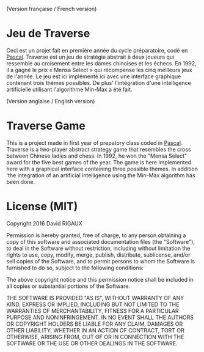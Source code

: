 (Version française / French version)

# Jeu de Traverse
Ceci est un projet fait en première année du cycle préparatoire, codé en [Pascal](https://www.freepascal.org/). Traverse est un jeu de stratégie abstrait à deux joueurs qui ressemble au croisement entre les dames chinoises et les échecs. En 1992, il a gagné le prix « Mensa Select » qui récompense les cinq meilleurs jeux de l'année. Le jeu est ici implémenté ici avec une interface graphique contenant trois thèmes possibles. De plus' l'intégration d'une intelligence artificielle utilisant l'algorithme Min-Max a été fait.

(Version anglaise / English version)

# Traverse Game
This is a project made in first year of prepatory class coded in [Pascal](https://www.freepascal.org/). Traverse is a two-player abstract strategy game that resembles the cross between Chinese ladies and chess. In 1992, he won the "Mensa Select" award for the five best games of the year. The game is here implemented here with a graphical interface containing three possible themes. In addition 'the integration of an artificial intelligence using the Min-Max algorithm has been done.

# License (MIT)
Copyright 2016 David RIGAUX

Permission is hereby granted, free of charge, to any person obtaining a copy of this software and associated documentation files (the "Software"), to deal in the Software without restriction, including without limitation the rights to use, copy, modify, merge, publish, distribute, sublicense, and/or sell copies of the Software, and to permit persons to whom the Software is furnished to do so, subject to the following conditions:

The above copyright notice and this permission notice shall be included in all copies or substantial portions of the Software.

THE SOFTWARE IS PROVIDED "AS IS", WITHOUT WARRANTY OF ANY KIND, EXPRESS OR IMPLIED, INCLUDING BUT NOT LIMITED TO THE WARRANTIES OF MERCHANTABILITY, FITNESS FOR A PARTICULAR PURPOSE AND NONINFRINGEMENT. IN NO EVENT SHALL THE AUTHORS OR COPYRIGHT HOLDERS BE LIABLE FOR ANY CLAIM, DAMAGES OR OTHER LIABILITY, WHETHER IN AN ACTION OF CONTRACT, TORT OR OTHERWISE, ARISING FROM, OUT OF OR IN CONNECTION WITH THE SOFTWARE OR THE USE OR OTHER DEALINGS IN THE SOFTWARE.
